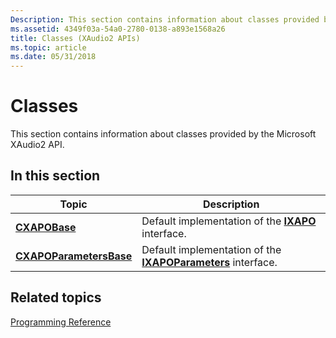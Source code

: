 ```yaml
---
Description: This section contains information about classes provided by the Microsoft XAudio2 API.
ms.assetid: 4349f03a-54a0-2780-0138-a893e1568a26
title: Classes (XAudio2 APIs)
ms.topic: article
ms.date: 05/31/2018
---
```


# Classes

This section contains information about classes provided by the Microsoft XAudio2 API.

## In this section



| Topic                                                         | Description                                                                                    |
|---------------------------------------------------------------|------------------------------------------------------------------------------------------------|
| [**CXAPOBase**](/windows/desktop/api/XAPOBase/nl-xapobase-cxapobase)<br/>                     | Default implementation of the [**IXAPO**](/windows/desktop/api/XAPO/nn-xapo-ixapo) interface.<br/>                     |
| [**CXAPOParametersBase**](/windows/desktop/api/XAPOBase/nl-xapobase-cxapoparametersbase)<br/> | Default implementation of the [**IXAPOParameters**](/windows/desktop/api/XAPO/nn-xapo-ixapoparameters) interface.<br/> |



 

## Related topics

<dl> <dt>

[Programming Reference](programming-reference.md)
</dt> </dl>

 

 




